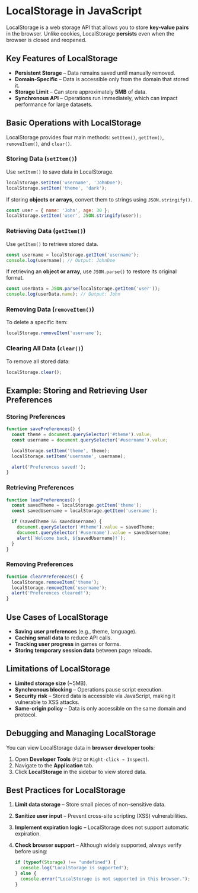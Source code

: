 # LocalStorage in JavaScript

LocalStorage is a web storage API that allows you to store **key-value pairs** in the browser. Unlike cookies, LocalStorage **persists** even when the browser is closed and reopened.

## Key Features of LocalStorage

- **Persistent Storage** – Data remains saved until manually removed.
- **Domain-Specific** – Data is accessible only from the domain that stored it.
- **Storage Limit** – Can store approximately **5MB** of data.
- **Synchronous API** – Operations run immediately, which can impact performance for large datasets.

## Basic Operations with LocalStorage

LocalStorage provides four main methods: `setItem()`, `getItem()`, `removeItem()`, and `clear()`.

### Storing Data (`setItem()`)

Use `setItem()` to save data in LocalStorage.

```javascript
localStorage.setItem('username', 'JohnDoe');
localStorage.setItem('theme', 'dark');
```

If storing **objects or arrays**, convert them to strings using `JSON.stringify()`.

```javascript
const user = { name: 'John', age: 30 };
localStorage.setItem('user', JSON.stringify(user));
```

### Retrieving Data (`getItem()`)

Use `getItem()` to retrieve stored data.

```javascript
const username = localStorage.getItem('username');
console.log(username); // Output: JohnDoe
```

If retrieving an **object or array**, use `JSON.parse()` to restore its original format.

```javascript
const userData = JSON.parse(localStorage.getItem('user'));
console.log(userData.name); // Output: John
```

### Removing Data (`removeItem()`)

To delete a specific item:

```javascript
localStorage.removeItem('username');
```

### Clearing All Data (`clear()`)

To remove all stored data:

```javascript
localStorage.clear();
```

## Example: Storing and Retrieving User Preferences

### Storing Preferences

```javascript
function savePreferences() {
  const theme = document.querySelector('#theme').value;
  const username = document.querySelector('#username').value;

  localStorage.setItem('theme', theme);
  localStorage.setItem('username', username);

  alert('Preferences saved!');
}
```

### Retrieving Preferences

```javascript
function loadPreferences() {
  const savedTheme = localStorage.getItem('theme');
  const savedUsername = localStorage.getItem('username');

  if (savedTheme && savedUsername) {
    document.querySelector('#theme').value = savedTheme;
    document.querySelector('#username').value = savedUsername;
    alert(`Welcome back, ${savedUsername}!`);
  }
}
```

### Removing Preferences

```javascript
function clearPreferences() {
  localStorage.removeItem('theme');
  localStorage.removeItem('username');
  alert('Preferences cleared!');
}
```

## Use Cases of LocalStorage

- **Saving user preferences** (e.g., theme, language).
- **Caching small data** to reduce API calls.
- **Tracking user progress** in games or forms.
- **Storing temporary session data** between page reloads.

## Limitations of LocalStorage

- **Limited storage size** (~5MB).
- **Synchronous blocking** – Operations pause script execution.
- **Security risk** – Stored data is accessible via JavaScript, making it vulnerable to XSS attacks.
- **Same-origin policy** – Data is only accessible on the same domain and protocol.

## Debugging and Managing LocalStorage

You can view LocalStorage data in **browser developer tools**:

1. Open **Developer Tools** (`F12` or `Right-click → Inspect`).
2. Navigate to the **Application** tab.
3. Click **LocalStorage** in the sidebar to view stored data.

## Best Practices for LocalStorage

1. **Limit data storage** – Store small pieces of non-sensitive data.
2. **Sanitize user input** – Prevent cross-site scripting (XSS) vulnerabilities.
3. **Implement expiration logic** – LocalStorage does not support automatic expiration.
4. **Check browser support** – Although widely supported, always verify before using:

   ```javascript
   if (typeof(Storage) !== "undefined") {
     console.log("LocalStorage is supported");
   } else {
     console.error("LocalStorage is not supported in this browser.");
   }
   ```